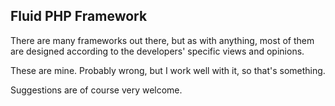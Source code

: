 ## Fluid PHP Framework

There are many frameworks out there, but as with anything, most of them are designed according to the developers' specific views and opinions.

These are mine. Probably wrong, but I work well with it, so that's something.

Suggestions are of course very welcome.
